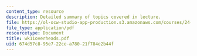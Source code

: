 ```yaml
---
content_type: resource
description: Detailed summary of topics covered in lecture.
file: https://ol-ocw-studio-app-production.s3.amazonaws.com/courses/24-964-topics-in-phonology-fall-2004/674d57c895e722cea78021f784e2b44f_wk11overheads.pdf
file_type: application/pdf
resourcetype: Document
title: wk11overheads.pdf
uid: 674d57c8-95e7-22ce-a780-21f784e2b44f
---
```

